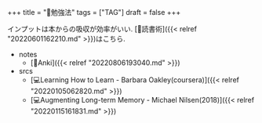 +++
title = "🔖勉強法"
tags = ["TAG"]
draft = false
+++

インプットは本からの吸収が効率がいい. [📝読書術]({{< relref "20220601162210.md" >}})はこちら.

-   notes
    -   [📝Anki]({{< relref "20220806193040.md" >}})
-   srcs
    -   [💻Learning How to Learn - Barbara Oakley(coursera)]({{< relref "20220105062820.md" >}})
    -   [💻Augmenting Long-term Memory - Michael Nilsen(2018)]({{< relref "20220115161831.md" >}})
